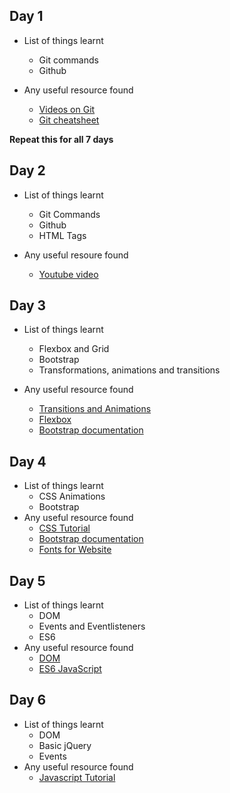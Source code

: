 ## Day 1
- List of things learnt
    - Git commands 
    - Github

- Any useful resource found
    - <a href="https://git-scm.com/videos">Videos on Git</a>
    - <a href="https://github.github.com/training-kit/downloads/github-git-cheat-sheet.pdf">Git cheatsheet</a> 

**Repeat this for all 7 days**
## Day 2
- List of things learnt
    - Git Commands
    - Github
    - HTML Tags
    
- Any useful resoure found
    - <a href="https://www.youtube.com/watch?v=SWYqp7iY_Tc">Youtube video</a>

## Day 3
- List of things learnt
    - Flexbox and Grid
    - Bootstrap
    - Transformations, animations and transitions

- Any useful resource found
    - <a href="https://www.youtube.com/watch?v=zHUpx90NerM&list=PLillGF-RfqbYeckUaD1z6nviTp31GLTH8&index=50">Transitions and Animations</a>
    - <a href="https://www.youtube.com/watch?v=JJSoEo8JSnca">Flexbox</a>
    - <a href="https://getbootstrap.com/docs/4.5/getting-started/introduction/">Bootstrap documentation</a>

## Day 4
- List of things learnt
    - CSS Animations
    - Bootstrap
- Any useful resource found
    - <a href="https://www.w3schools.com/css/">CSS Tutorial</a>
    - <a href="https://getbootstrap.com/docs/4.5/getting-started/introduction/">Bootstrap documentation</a>
    - <a href="https://www.reliablepsd.com/ultimate-google-font-pairings/">Fonts for Website</a>

## Day 5
- List of things learnt
     - DOM
     - Events and Eventlisteners
     - ES6
- Any useful resource found
    - <a href="https://www.youtube.com/playlist?list=PLillGF-RfqbYE6Ik_EuXA2iZFcE082B3s">DOM</a>
    - <a href="https://www.youtube.com/playlist?list=PLillGF-RfqbZ7s3t6ZInY3NjEOOX7hsBv">ES6 JavaScript </a>
    
## Day 6
- List of things learnt
     - DOM
     - Basic jQuery
     - Events
 - Any useful resource found
    - <a href="https://www.youtube.com/watch?v=hdI2bqOjy3c&list=PLillGF-RfqbbnEGy3ROiLWk7JMCuSyQtX&index=2&t=0s">Javascript Tutorial</a>
